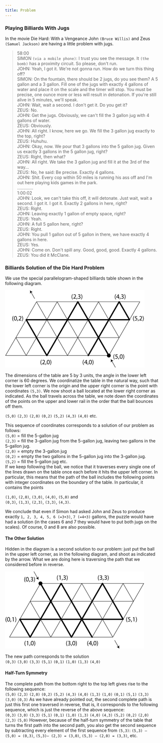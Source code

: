 ```yaml
---
title: Problem
---
```


### Playing Billiards With Jugs

In the movie Die Hard: With a Vengeance John `(Bruce Willis)` and Zeus `(Samuel Jackson)` are having a little problem with jugs.

> 58:00  
SIMON `(via a mobile phone)`: I trust you see the message. It `(the bomb)` has a proximity circuit. So please, don't run.  
JOHN: Yeah, I got it. We're not gonna run. How do we turn this thing off?  
SIMON: On the fountain, there should be 2 jugs, do you see them? A 5 gallon and a 3 gallon. Fill one of the jugs with exactly 4 gallons of water and place it on the scale and the timer will stop. You must be precise, one ounce more or less will result in detonation. If you're still alive in 5 minutes, we'll speak.  
JOHN: Wait, wait a second. I don't get it. Do you get it?  
ZEUS: No.  
JOHN: Get the jugs. Obviously, we can't fill the 3 gallon jug with 4 gallons of water.  
ZEUS: Obviously.  
JOHN: All right. I know, here we go. We fill the 3 gallon jug exactly to the top, right?  
ZEUS: Huhuhu.  
JOHN: Okay, now. We pour that 3 gallons into the 5 gallon jug. Given us exactly 3 gallons in the 5 gallon jug, right?  
ZEUS: Right, then what?  
JOHN: All right. We take the 3 gallon jug and fill it at the 3rd of the way...  
ZEUS: No, he said: Be precise. Exactly 4 gallons.  
JOHN: Shit. Every cop within 50 miles is running his ass off and I'm out here playing kids games in the park.  
.............  
1:00:02  
JOHN: Look, we can't take this off, it will detonate. Just wait, wait a second. I got it. I got it. Exactly 2 gallons in here, right?  
ZEUS: Right.  
JOHN: Leaving exactly 1 gallon of empty space, right?  
ZEUS: Yeah.  
JOHN: A full 5 gallon here, right?  
ZEUS: Right.  
JOHN: You pull 1 gallon out of 5 gallon in there, we have exactly 4 gallons in here.  
ZEUS: Yes.  
JOHN: Come on. Don't spill any. Good, good, good. Exactly 4 gallons.  
ZEUS: You did it McClane.  

### Billiards Solution of the Die Hard Problem

We use the special parallelogram-shaped billiards table shown in the following diagram.

![Billards table, part 1](../static/img/billards-1.jpg)

The dimensions of the table are 5 by 3 units, the angle in the lower left corner is 60
degrees. We coordinatize the table in the natural way, such that the lower left corner
is the origin and the upper right corner is the point with coordinates `(5,3)`. We now
shoot a ball located at the lower right corner as indicated. As the ball travels across
the table, we note down the coordinates of the points on the upper and lower rail in
the order that the ball bounces off them. 

`(5,0)` `(2,3)` `(2,0)` `(0,2)` `(5,2)` `(4,3)` `(4,0)` etc.

This sequence of coordinates corresponds to a solution of our problem as follows:  
`(5,0)` = fill the 5-gallon jug  
`(2,3)` = fill the 3-gallon jug from the 5-gallon jug, leaving two gallons in the 5-gallon jug.  
`(2,0)` = empty the 3-gallon jug  
`(0,2)` = empty the two gallons in the 5-gallon jug into the 3-gallon jug.  
`(5,2)` = fill the 5-gallon jug etc.  
If we keep following the ball, we notice that it traverses every single one of the lines drawn on the table once each before it hits the upper left corner. In particular, this means that the path of the ball includes the following points with integer coordinates on the boundary of the table. In particular, it contains the points
 
`(1,0)`, `(2,0)`, `(3,0)`, `(4,0)`, `(5,0)` and  
`(0,3)`, `(1,3)`, `(2,3)`, `(3,3)`, `(4,3)`.

We conclude that even if Simon had asked John and Zeus to produce exactly `1, 2, 3, 4, 5, 6 (=3+3)`, `7 (=4+3)` gallons, the puzzle would have had a solution (in the cases 6 and 7 they would have to put both jugs on the scales). Of course, 0 and 8 are also possible.

#### The Other Solution

Hidden in the diagram is a second solution to our problem: just put the ball in the upper left corner, as in the following diagram, and shoot as indicated by the arrow. What we are doing here is traversing the path that we considered before in reverse. 

![Billards table, part 2](../static/img/billards-2.jpg)

The new path corresponds to the solution  
`(0,3)` `(3,0)` `(3,3)` `(5,1)` `(0,1)` `(1,0)` `(1,3)` `(4,0)`

#### Half-Turn Symmetry

The complete path from the bottom right to the top left gives rise to the following
sequence:  
`(5,0)` `(2,3)` `(2,0)` `(0,2)` `(5,2)` `(4,3)` `(4,0)` `(1,3)` `(1,0)` `(0,1)` `(5,1)` `(3,3)` `(3,0)` `(0,3)`
As we have already pointed out, the second complete path is just this first one traversed in reverse, that is, it corresponds to the following sequence, which is just the reverse of the above sequence:  
`(0,3)` `(3,0)` `(3,3)` `(5,1)` `(0,1)` `(1,0)` `(1,3)` `(4,0)` `(4,3)` `(5,2)` `(0,2)` `(2,0)` `(2,3)` `(5,0)`
However, because of the half-turn symmetry of the table that turns the first path into the second path, you also get the second sequence by subtracting every element of the first sequence from `(5,3)`: `(5,3) – (5,0) = (0,3)`, `(5,3)– (2,3) = (3,0)`, `(5,3) – (2,0) = (3,3)`, etc.